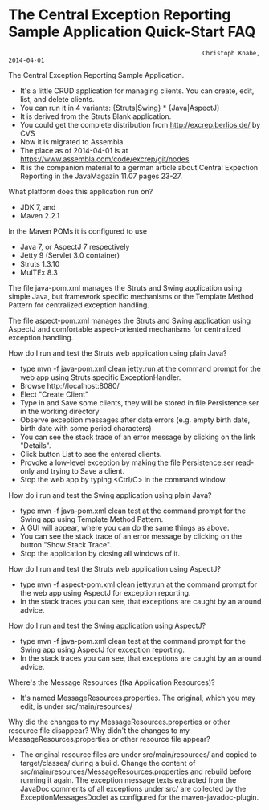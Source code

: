 The Central Exception Reporting Sample Application Quick-Start FAQ
===========================================

                                                          Christoph Knabe, 2014-04-01
                                                          
The Central Exception Reporting Sample Application.

- It's a little CRUD application for managing clients. You can create, edit, list, and delete clients.
- You can run it in 4 variants:  {Struts|Swing} * {Java|AspectJ}
- It is derived from the Struts Blank application.
- You could get the complete distribution from http://excrep.berlios.de/ by CVS
- Now it is migrated to Assembla.
- The place as of 2014-04-01 is at https://www.assembla.com/code/excrep/git/nodes
- It is the companion material to a german article about Central Expection Reporting in the JavaMagazin 11.07 pages 23-27.

What platform does this application run on?

- JDK 7, and
- Maven 2.2.1

In the Maven POMs it is configured to use
- Java 7, or AspectJ 7 respectively
- Jetty 9 (Servlet 3.0 container)
- Struts 1.3.10
- MulTEx 8.3

The file java-pom.xml manages the Struts and Swing application using simple Java, 
but framework specific mechanisms or the Template Method Pattern for centralized exception handling. 

The file aspect-pom.xml manages the Struts and Swing application using AspectJ
and comfortable aspect-oriented mechanisms for centralized exception handling. 

How do I run and test the Struts web application using plain Java? 

- type   mvn -f java-pom.xml clean jetty:run   at the command prompt for the web app using Struts specific ExceptionHandler.
- Browse  http://localhost:8080/
- Elect "Create Client"
- Type in and Save some clients, they will be stored in file  Persistence.ser  in the working directory
- Observe exception messages after data errors (e.g. empty birth date, birth date with some period characters)
- You can see the stack trace of an error message by clicking on the link "Details".
- Click button List to see the entered clients.
- Provoke a low-level exception by making the file  Persistence.ser  read-only and trying to Save a client.
- Stop the web app by typing <Ctrl/C> in the command window.

How do i run and test the Swing application using plain Java?

- type   mvn -f java-pom.xml clean test   at the command prompt for the Swing app using Template Method Pattern.
- A GUI will appear, where you can do the same things as above.
- You can see the stack trace of an error message by clicking on the button "Show Stack Trace".
- Stop the application by closing all windows of it.

How do I run and test the Struts web application using AspectJ? 

- type   mvn -f aspect-pom.xml clean jetty:run   at the command prompt for the web app using AspectJ for exception reporting.
- In the stack traces you can see, that exceptions are caught by an around advice.


How do I run and test the Swing application using AspectJ? 

- type   mvn -f java-pom.xml clean test   at the command prompt for the Swing app using AspectJ for exception reporting.
- In the stack traces you can see, that exceptions are caught by an around advice.


Where's the Message Resources (fka Application Resources)?

- It's named MessageResources.properties. The original, which you may edit, is under src/main/resources/

Why did the changes to my  MessageResources.properties  or other resource file disappear?
Why didn't the changes to my  MessageResources.properties  or other resource file appear?

- The original resource files are under  src/main/resources/  and copied to  target/classes/  during a build. 
  Change the content of src/main/resources/MessageResources.properties and rebuild before running it again.
  The exception message texts extracted from the JavaDoc comments of all exceptions under src/
  are collected by the  ExceptionMessagesDoclet  as configured for the maven-javadoc-plugin.


